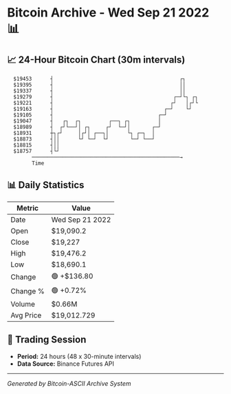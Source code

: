 # Bitcoin Archive - Wed Sep 21 2022 📊

## 📈 24-Hour Bitcoin Chart (30m intervals)

```
  $19453      ┤                                         ┌┐     
  $19395      ┤                                         ││     
  $19337      ┤                                         ││     
  $19279      ┤                                       ┌─┘└┐ ┌┐ 
  $19221      ┤                                      ┌┘   │┌┘└ 
  $19163      ┤                                    ┌─┘    └┘   
  $19105      ┤                                  ┌─┘           
  $19047      ┤   ┌┐  ┌┐         ┌──┐ ┌┐         │             
  $18989      ┤  ┌┘└──┘│ ┌┐     ┌┘  └─┘│       ┌─┘             
  $18931      ┼┐┌┘     │┌┘│ ┌──┐│      └┐ ┌─┐  │               
  $18873      ┤││      └┘ └─┘  └┘       └─┘ └──┘               
  $18815      ┤││                                              
  $18757      ┤└┘                                              
        ────────────────────────────────────────────────→
        Time
```

## 📊 Daily Statistics

| Metric | Value |
|--------|-------|
| Date | Wed Sep 21 2022 |
| Open | $19,090.2 |
| Close | $19,227 |
| High | $19,476.2 |
| Low | $18,690.1 |
| Change | 🟢 +$136.80 |
| Change % | 🟢 +0.72% |
| Volume | $0.66M |
| Avg Price | $19,012.729 |

## 📅 Trading Session

- **Period:** 24 hours (48 x 30-minute intervals)
- **Data Source:** Binance Futures API

---
*Generated by Bitcoin-ASCII Archive System*

